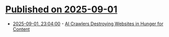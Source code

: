 # [Published on 2025-09-01](index.md)

* [2025-09-01, 23:04:00](https://soylentnews.org/article.pl?sid=25/08/31/146226&from=rss) - [AI Crawlers Destroying Websites in Hunger for Content](https://soylentnews.org/article.pl?sid=25/08/31/146226&from=rss)
